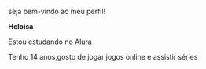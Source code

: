 seja bem-vindo ao meu perfil! 

**Heloisa** 

Estou estudando no [Alura](https://www.alura.com.br/?srsltid=AfmBOorNYtgLIw07Vy0DM8MZk11e8TEk3bGFjP9_Ma-HQKobSHNxtrKO)

Tenho 14 anos,gosto de jogar jogos online e assistir séries

